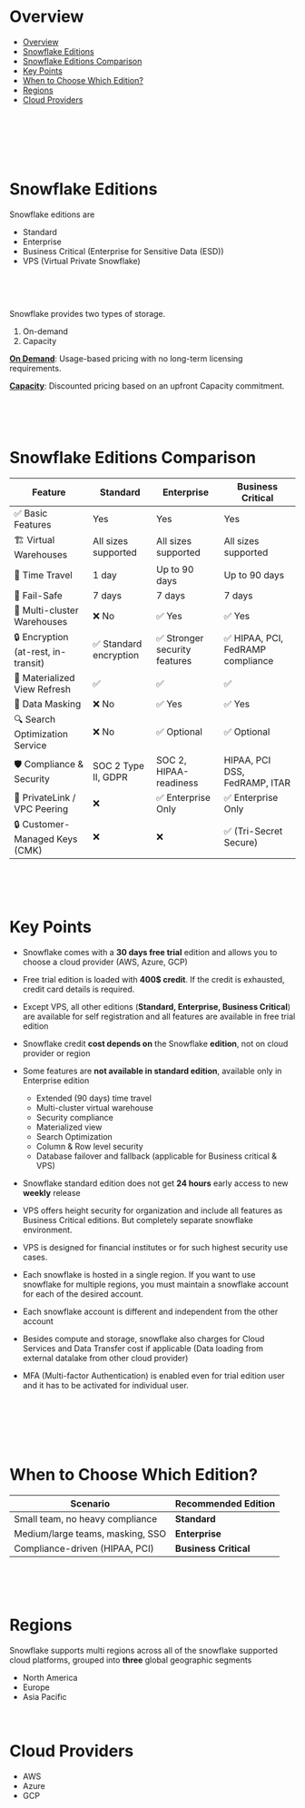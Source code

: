 # Overview

- [Overview](#overview)
- [Snowflake Editions](#snowflake-editions)
- [Snowflake Editions Comparison](#snowflake-editions-comparison)
- [Key Points](#key-points)
- [When to Choose Which Edition?](#when-to-choose-which-edition)
- [Regions](#regions)
- [Cloud Providers](#cloud-providers)

&nbsp;

&nbsp;

&nbsp;

# Snowflake Editions

Snowflake editions are

- Standard
- Enterprise
- Business Critical (Enterprise for Sensitive Data (ESD))
- VPS (Virtual Private Snowflake)

&nbsp;

&nbsp;

Snowflake provides two types of storage.

1. On-demand
2. Capacity

<u>**On Demand**</u>: Usage-based pricing with no long-term licensing requirements.

<u>**Capacity**</u>: Discounted pricing based on an upfront Capacity commitment.

&nbsp;

&nbsp;

# Snowflake Editions Comparison

| Feature                             | **Standard**           | **Enterprise**                | **Business Critical**             |
| ----------------------------------- | ---------------------- | ----------------------------- | --------------------------------- |
| ✅ Basic Features                   | Yes                    | Yes                           | Yes                               |
| 🏗️ Virtual Warehouses               | All sizes supported    | All sizes supported           | All sizes supported               |
| 🔐 Time Travel                      | 1 day                  | Up to 90 days                 | Up to 90 days                     |
| 🔁 Fail-Safe                        | 7 days                 | 7 days                        | 7 days                            |
| 📂 Multi-cluster Warehouses         | ❌ No                  | ✅ Yes                        | ✅ Yes                            |
| 🔒 Encryption (at-rest, in-transit) | ✅ Standard encryption | ✅ Stronger security features | ✅ HIPAA, PCI, FedRAMP compliance |
| 🔄 Materialized View Refresh        | ✅                     | ✅                            | ✅                                |
| 🧪 Data Masking                     | ❌ No                  | ✅ Yes                        | ✅ Yes                            |
| 🔍 Search Optimization Service      | ❌ No                  | ✅ Optional                   | ✅ Optional                       |
| 🛡️ Compliance & Security            | SOC 2 Type II, GDPR    | SOC 2, HIPAA-readiness        | HIPAA, PCI DSS, FedRAMP, ITAR     |
| 🔐 PrivateLink / VPC Peering        | ❌                     | ✅ Enterprise Only            | ✅ Enterprise Only                |
| 🔒 Customer-Managed Keys (CMK)      | ❌                     | ❌                            | ✅ (Tri-Secret Secure)            |

&nbsp;

&nbsp;

# Key Points

- Snowflake comes with a **30 days free trial** edition and allows you to choose a cloud provider (AWS, Azure, GCP)

- Free trial edition is loaded with **400$ credit**. If the credit is exhausted, credit card details is required.

- Except VPS, all other editions (**Standard, Enterprise, Business Critical**) are available for self registration and all features are available in free trial edition

- Snowflake credit **cost depends on** the Snowflake **edition**, not on cloud provider or region

- Some features are **not available in standard edition**, available only in Enterprise edition

  - Extended (90 days) time travel
  - Multi-cluster virtual warehouse
  - Security compliance
  - Materialized view
  - Search Optimization
  - Column & Row level security
  - Database failover and fallback (applicable for Business critical & VPS)

- Snowflake standard edition does not get **24 hours** early access to new **weekly** release

- VPS offers height security for organization and include all features as Business Critical editions. But completely separate snowflake environment.

- VPS is designed for financial institutes or for such highest security use cases.

- Each snowflake is hosted in a single region. If you want to use snowflake for multiple regions, you must maintain a snowflake account for each of the desired account.

- Each snowflake account is different and independent from the other account

- Besides compute and storage, snowflake also charges for Cloud Services and Data Transfer cost if applicable (Data loading from external datalake from other cloud provider)

- MFA (Multi-factor Authentication) is enabled even for trial edition user and it has to be activated for individual user.

&nbsp;

&nbsp;
&nbsp;

&nbsp;

# When to Choose Which Edition?

| Scenario                         | Recommended Edition   |
| -------------------------------- | --------------------- |
| Small team, no heavy compliance  | **Standard**          |
| Medium/large teams, masking, SSO | **Enterprise**        |
| Compliance-driven (HIPAA, PCI)   | **Business Critical** |

&nbsp;

&nbsp;

# Regions

Snowflake supports multi regions across all of the snowflake supported cloud platforms, grouped into **three** global geographic segments

- North America
- Europe
- Asia Pacific

&nbsp;

# Cloud Providers

- AWS
- Azure
- GCP
